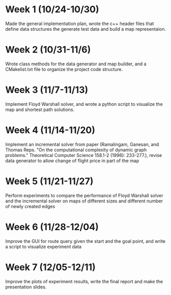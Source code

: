# Week 1 (10/24-10/30)

Made the general implementation plan, wrote the c++ header files that define data structures the generate test data and build a map representaion. 

# Week 2 (10/31-11/6)

Wrote class methods for the data generator and map builder, and a CMakelist.txt file to organize the project code structure.

# Week 3 (11/7-11/13)

Implement Floyd Warshall solver, and wrote a python script to visualize the map and shortest path solutions.

# Week 4 (11/14-11/20)

Implement an incremental solver from paper (Ramalingam, Ganesan, and Thomas Reps. "On the computational complexity of dynamic graph problems." Theoretical Computer Science 158.1-2 (1996): 233-277.), revise data generator to allow change of flight price in part of the map

# Week 5 (11/21-11/27)

Perform experiments to compare the performance of Floyd Warshall solver and the incremental solver on maps of different sizes and different number of newly created edges

# Week 6 (11/28-12/04)
Improve the GUI for route query given the start and the goal point, and write a script to visualize experiment data  

# Week 7 (12/05-12/11)
Improve the plots of experiment results, write the final report and make the presentation slides.
